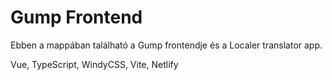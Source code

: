 # Gump Frontend

Ebben a mappában található a Gump frontendje és a Localer translator app.

Vue, TypeScript, WindyCSS, Vite, Netlify
